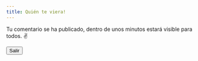 ```yaml
---
title: Quién te viera!
---
```


Tu comentario se ha publicado, dentro de unos minutos estará visible para todos. ✌️

<button href="/" class="btn-zoom rounded-full hover:text-white font-bold hover:bg-dark hover:shadow px-6 py-2 mt-4 mx-auto">Salir</button>